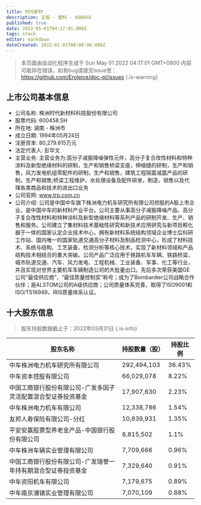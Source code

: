 ```yaml
---
title: 时代新材
description: 主板 - 塑料 - 600458
published: true
date: 2022-05-01T04:17:01.000Z
tags: stock
editor: markdown
dateCreated: 2022-01-01T00:00:00.000Z
---
```


> 本页面由自动化程序生成于 Sun May 01 2022 04:17:01 GMT+0800
> 内容可能存在错误，如有bug请提交issue至：https://github.com/Eroleice/doc-pi/issues
{.is-warning}

## 上市公司基本信息
- 公司名称: 株洲时代新材料科技股份有限公司
- 股票代码: 600458.SH
- 所在地: 湖南 - 株洲市
- 成立日期: 1994年05月24日
- 注册资本: 80,279.815万元
- 法定代表人: 彭华文
- 主营业务: 主营业务为:高分子减振降噪弹性元件，高分子复合改性材料和特种涂料及新型绝缘材料的研制，生产和销售桥梁支座，伸缩缝的研制，生产和销售，风力发电机组零配件的研制，生产和销售，建筑工程隔震减震产品的研制，生产和销售;桥梁工程维护，水处理设备及配件研发，制造，销售以及代理各类商品和技术的进出口业务
- 公司官网: www.trp.com.cn
- 公司介绍: 公司是中国中车旗下株洲电力机车研究所有限公司控股的A股上市企业，是中国中车的新材料产业平台。公司主要从事高分子减振降噪产品、高分子复合改性材料和特种涂料及新型绝缘材料等系列产品的研制开发、生产、销售和服务。公司建立了集材料技术基础性研究和新技术应用研究与新项目孵化器于一体的国家认定企业技术中心，拥有新材料系统结构领域企业博士后科研工作站、国内唯一的国家轨道交通高分子材料及制品检测中心，形成了材料技术、系统与结构、工艺装备、检测分析等核心技术，实现了新材料领域和产品结构技术相结合的重大突破。公司产品广泛应用于铁路机车车辆、铁路桥梁、城市轨道交通、汽车、风力发电、工程机械、工业装备、军事、化工等行业，并且实现对世界主要机车车辆制造公司的大批量出口。先后多次荣获美国GE公司“最佳供应商”、“最佳质量控制奖”称号；成为了Bombardier公司战略合作伙伴；是ALSTOM公司的A级供应商；公司质量体系完善，取得了ISO9001和ISO/TS16949、IRIS质量体系认证。


## 十大股东信息
> 股东持股数据截止于：2022年03月31日
{.is-info}

| 股东名称 | 持股数量（股） | 持股比例 |
| --- | --- | --- |
| 中车株洲电力机车研究所有限公司 | 292,494,103 | 36.43% |
| 中车资本控股有限公司 | 66,029,078 | 8.22% |
| 中国工商银行股份有限公司-广发多因子灵活配置混合型证券投资基金 | 17,907,630 | 2.23% |
| 中车株洲电力机车有限公司 | 12,338,786 | 1.54% |
| 友邦人寿保险有限公司-分红 | 10,839,931 | 1.35% |
| 平安安赢股票型养老金产品-中国银行股份有限公司 | 8,815,502 | 1.1% |
| 中车株洲车辆实业管理有限公司 | 7,709,666 | 0.96% |
| 中国工商银行股份有限公司-广发瑞誉一年持有期混合型证券投资基金 | 7,329,640 | 0.91% |
| 中车资阳机车有限公司 | 7,179,675 | 0.89% |
| 中车南京浦镇实业管理有限公司 | 7,070,109 | 0.88% |




